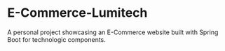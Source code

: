 # E-Commerce-Lumitech
 A personal project showcasing an E-Commerce website built with Spring Boot for technologic components.
